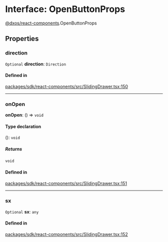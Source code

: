 # Interface: OpenButtonProps

[@dxos/react-components](../modules/dxos_react_components.md).OpenButtonProps

## Properties

### direction

 `Optional` **direction**: `Direction`

#### Defined in

[packages/sdk/react-components/src/SlidingDrawer.tsx:150](https://github.com/dxos/dxos/blob/main/packages/sdk/react-components/src/SlidingDrawer.tsx#L150)

___

### onOpen

 **onOpen**: () => `void`

#### Type declaration

(): `void`

##### Returns

`void`

#### Defined in

[packages/sdk/react-components/src/SlidingDrawer.tsx:151](https://github.com/dxos/dxos/blob/main/packages/sdk/react-components/src/SlidingDrawer.tsx#L151)

___

### sx

 `Optional` **sx**: `any`

#### Defined in

[packages/sdk/react-components/src/SlidingDrawer.tsx:152](https://github.com/dxos/dxos/blob/main/packages/sdk/react-components/src/SlidingDrawer.tsx#L152)
